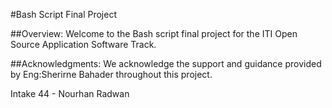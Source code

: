 #Bash Script Final Project

##Overview:
Welcome to the Bash script final project for the ITI Open Source Application Software Track. 

##Acknowledgments:
We acknowledge the support and guidance provided by Eng:Sherirne Bahader throughout this project.

Intake 44 - Nourhan Radwan


